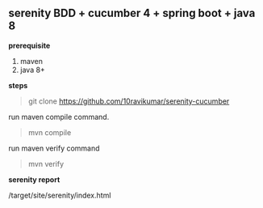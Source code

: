 
## serenity BDD + cucumber 4 + spring boot + java 8
 
 **prerequisite**
 1. maven
 2. java 8+
 
 **steps**
 >git clone https://github.com/10ravikumar/serenity-cucumber
 
 run maven compile command.
 >mvn compile
 
 run maven verify command
 >mvn verify
 
 **serenity report**
 
 /target/site/serenity/index.html
